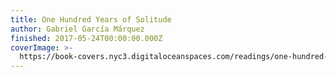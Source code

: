```yaml
---
title: One Hundred Years of Solitude
author: Gabriel García Márquez
finished: 2017-05-24T00:00:00.000Z
coverImage: >-
  https://book-covers.nyc3.digitaloceanspaces.com/readings/one-hundred-years-of-solitude-02.jpg
---
```

